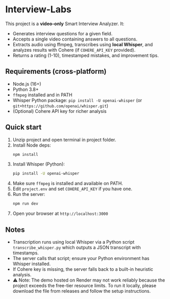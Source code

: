 
# Interview-Labs

This project is a **video-only** Smart Interview Analyzer. It:
- Generates interview questions for a given field.
- Accepts a single video containing answers to all questions.
- Extracts audio using ffmpeg, transcribes using **local Whisper**, and analyzes results with Cohere (if `COHERE_API_KEY` provided).
- Returns a rating (1-10), timestamped mistakes, and improvement tips.

## Requirements (cross-platform)
- Node.js (16+)
- Python 3.8+
- `ffmpeg` installed and in PATH
- Whisper Python package: `pip install -U openai-whisper` (or `git+https://github.com/openai/whisper.git`)
- (Optional) Cohere API key for richer analysis

## Quick start
1. Unzip project and open terminal in project folder.
2. Install Node deps:
   ```bash
   npm install
   ```
3. Install Whisper (Python):
   ```bash
   pip install -U openai-whisper
   ```
4. Make sure `ffmpeg` is installed and available on PATH.
5. Edit `project.env` and set `COHERE_API_KEY` if you have one.
6. Run the server:
   ```bash
   npm run dev
   ```
7. Open your browser at `http://localhost:3000`

## Notes
- Transcription runs using local Whisper via a Python script `transcribe_whisper.py` which outputs a JSON transcript with timestamps.
- The server calls that script; ensure your Python environment has Whisper installed.
- If Cohere key is missing, the server falls back to a built-in heuristic analysis.
- ⚠️ Note: The demo hosted on Render may not work reliably because the project exceeds the free-tier resource limits. To run it locally, please download the file from releases and follow the setup instructions.
